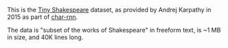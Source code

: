 This is the [Tiny Shakespeare](https://github.com/karpathy/char-rnn/blob/master/data/tinyshakespeare/input.txt) dataset, as provided by Andrej Karpathy in 2015 as part of [char-rnn](https://github.com/karpathy/char-rnn).

The data is "subset of the works of Shakespeare" in freeform text, is ~1 MB in size, and 40K lines long.